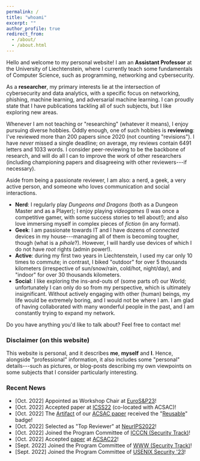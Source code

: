 ```yaml
---
permalink: /
title: "whoami"
excerpt: ""
author_profile: true
redirect_from: 
  - /about/
  - /about.html
---
```

Hello and welcome to my personal website! I am an **Assistant Professor** at the University of Liechtenstein, where I currently teach some fundamentals of Computer Science, such as programming, networking and cybersecurity. 

As a **researcher**, my primary interests lie at the intersection of cybersecurity and data analytics, with a specific focus on networking, phishing, machine learning, and adversarial machine learning. I can proudly state that I have publications tackling all of such subjects, but I like exploring new areas. 

Whenever I am not teaching or "researching" (whatever it means), I enjoy pursuing diverse hobbies. Oddly enough, one of such hobbies is **reviewing**: I've reviewed more than 200 papers since 2020 (not counting "revisions"). I have _never_ missed a single deadline; on average, my reviews contain 6491 letters and 1033 words. I consider peer-reviewing to be the backbone of research, and will do all I can to improve the work of other researchers (including championing papers and disagreeing with other reviewers---if necessary). 

Aside from being a passionate reviewer, I am also: a nerd, a geek, a very active person, and someone who loves communication and social interactions.
* **Nerd**: I regularly play _Dungeons and Dragons_ (both as a Dungeon Master and as a Player); I enjoy playing _videogames_ (I was once a competitive gamer, with some success stories to tell about!); and also love immersing myself in complex pieces of *fiction* (in any format).
* **Geek**: I am passionate towards IT and I have dozens of _connected_ devices in my house---managing all of them is becoming tougher, though (what is a _pihole_?). However, I will hardly use devices of which I do not have _root_ rights (admin power!). 
* **Active**: during my first two years in Liechtenstein, I used my car only 10 times to commute; in contrast, I biked "outdoor" for over 5 thousands kilometers (irrespective of sun/snow/rain, cold/hot, night/day), and "indoor" for over 30 thousands kilometers. 
* **Social**: I like exploring the ins-and-outs of (some parts of) our World; unfortunately I can only do so from my perspective, which is ultimately insignificant. Without actively engaging with other (human) beings, my life would be extremely boring, and I would not be where I am. I am glad of having collaborated with many wonderful people in the past, and I am constantly trying to expand my network.  

Do you have anything you'd like to talk about? Feel free to contact me!

### Disclaimer (on this website)

This website is personal, and it describes **me**, **myself** and **I**. Hence, alongside "professional" information, it also includes some "personal" details---such as pictures, or blog-posts describing my own viewpoints on some subjects that I consider particularly interesting.


### Recent News
* [Oct. 2022] <i class="fa fa-sitemap"></i> Appointed as Workshop Chair at [EuroS&P23](https://www.ieee-security.org/TC/EuroSP2023/committee-organizing.html)!
* [Oct. 2022] <i class="fa fa-newspaper"></i> Accepted paper at [ICSS22](https://www.acsac.org/2022/workshops/icss/ICSS2022-Agenda.pdf) (co-located with ACSAC)!
* [Oct. 2022] <i class="fa fa-code"></i> The [Artifact](https://www.acsac.org/2022/program/artifacts/) of our [ACSAC paper](publications/acsac22) received the "[Reusable](https://www.acm.org/publications/policies/artifact-review-and-badging-current)" badge!
* [Oct. 2022] <i class="fa fa-edit"></i> Selected as "Top Reviewer" at [NeurIPS2022](https://neurips.cc/Conferences/2022/ProgramCommittee)!
* [Oct. 2022] <i class="fa fa-users"></i> Joined the Program Committee of [ICCCN (Security Track)](http://www.icccn.org/icccn23/committeesandtracks/technical-tracks/index.html)!
* [Oct. 2022] <i class="fa fa-newspaper"></i> Accepted [paper](publications/acsac22) at [ACSAC22](https://www.acsac.org/2022/program/papers/)!
* [Sept. 2022] <i class="fa fa-users"></i> Joined the Program Committee of [WWW (Security Track)](https://www2023.thewebconf.org/calls/research-tracks/security-privacy-trust/)!
* [Sept. 2022] <i class="fa fa-users"></i> Joined the Program Committee of [USENIX Security '23](https://www.usenix.org/conference/usenixsecurity23)!
